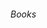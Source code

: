 <html>
  <head>
    <title>Books</title>
    <body>
      <h6>Books</h6>
      <p></p>
    </body>
  </head>
</html>
